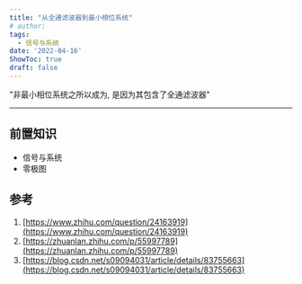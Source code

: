 ```yaml
---
title: "从全通滤波器到最小相位系统"
# author: 
tags:
  - 信号与系统
date: '2022-04-16'
ShowToc: true
draft: false
---
```

"非最小相位系统之所以成为, 是因为其包含了全通滤波器"
<!--more-->

---


## 前置知识
- 信号与系统
- 零极图


## 参考

1. [https://www.zhihu.com/question/24163919](https://www.zhihu.com/question/24163919)
2. [https://zhuanlan.zhihu.com/p/55997789](https://zhuanlan.zhihu.com/p/55997789)
3. [https://blog.csdn.net/s09094031/article/details/83755663](https://blog.csdn.net/s09094031/article/details/83755663)